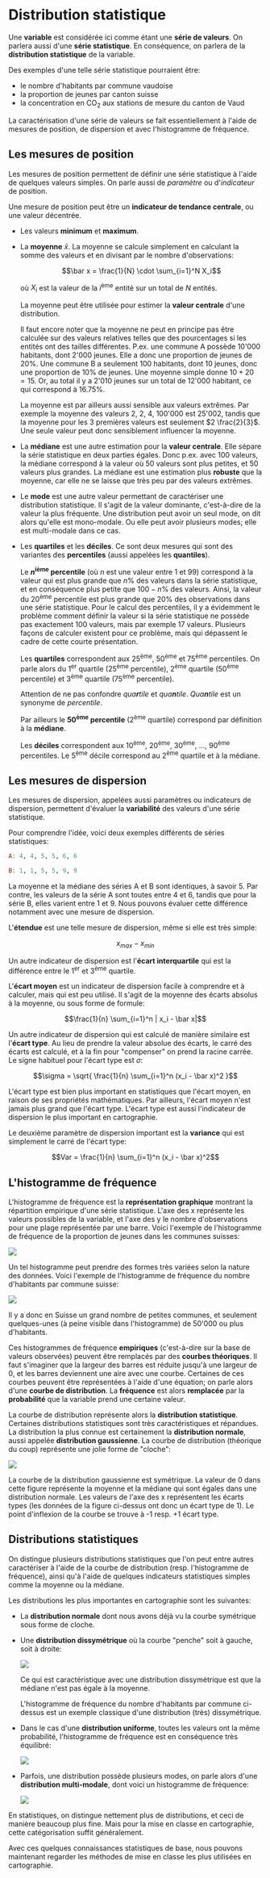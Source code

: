 # Distribution statistique

Une **variable** est considérée ici comme étant une **série de valeurs**. On parlera aussi d'une **série statistique**. En conséquence, on parlera de la **distribution statistique** de la variable.

Des exemples d'une telle série statistique pourraient être:

- le nombre d'habitants par commune vaudoise
- la proportion de jeunes par canton suisse
- la concentration en CO<sub>2</sub> aux stations de mesure du canton de Vaud

La caractérisation d'une série de valeurs se fait essentiellement à l'aide de mesures de position, de dispersion et avec l'histogramme de fréquence.

## Les mesures de position

Les mesures de position permettent de définir une série statistique à l'aide de quelques valeurs simples. On parle aussi de *paramètre* ou d'*indicateur* de position.

Une mesure de position peut être un **indicateur de tendance centrale**, ou une valeur décentrée.

- Les valeurs **minimum** et **maximum**.

- La **moyenne** $\bar x$. La moyenne se calcule simplement en calculant la somme des valeurs et en divisant par le nombre d'observations:

  $$\bar x = \frac{1}{N} \cdot \sum_{i=1}^N X_i$$

  où $X_i$ est la valeur de la $i$<sup>ème</sup> entité sur un total de $N$ entités.

  La moyenne peut être utilisée pour estimer la **valeur centrale** d'une distribution.

  Il faut encore noter que la moyenne ne peut en principe pas être calculée sur des valeurs relatives telles que des pourcentages si les entités ont des tailles différentes. P.ex. une commune A possède 10'000 habitants, dont 2'000 jeunes. Elle a donc une proportion de jeunes de 20%. Une commune B a seulement 100 habitants, dont 10 jeunes, donc une proportion de 10% de jeunes. Une moyenne simple donne $10 + 20 = 15$. Or, au total il y a 2'010 jeunes sur un total de 12'000 habitant, ce qui correspond à 16.75%.

  La moyenne est par ailleurs aussi sensible aux valeurs extrêmes. Par exemple la moyenne des valeurs 2, 2, 4, 100'000 est 25'002, tandis que la moyenne pour les 3 premières valeurs est seulement $2 \frac{2}{3}$. Une seule valeur peut donc sensiblement influencer la moyenne.

- La **médiane** est une autre estimation pour la **valeur centrale**. Elle sépare la série statistique en deux parties égales. Donc p.ex. avec 100 valeurs, la médiane correspond à la valeur où 50 valeurs sont plus petites, et 50 valeurs plus grandes. La médiane est une estimation plus **robuste** que la moyenne, car elle ne se laisse que très peu par des valeurs extrêmes.

 - Le **mode** est une autre valeur permettant de caractériser une distribution statistique. Il s'agit de la valeur dominante, c'est-à-dire de la valeur la plus fréquente. Une distribution peut avoir un seul mode, on dit alors qu'elle est mono-modale. Ou elle peut avoir plusieurs modes; elle est multi-modale dans ce cas.

- Les **quartiles** et les **déciles**. Ce sont deux mesures qui sont des variantes des **percentiles** (aussi appelées les **quantiles**).

  Le **$n$<sup>ième</sup> percentile** (où $n$ est une valeur entre 1 et 99) correspond à la valeur qui est plus grande que $n$% des valeurs dans la série statistique, et en conséquence plus petite que $100 - n$% des valeurs. Ainsi, la valeur du 20<sup>ème</sup> percentile est plus grande que 20% des observations dans une série statistique. Pour le calcul des percentiles, il y a évidemment le problème comment définir la valeur si la série statistique ne possède pas exactement 100 valeurs, mais par exemple 17 valeurs. Plusieurs façons de calculer existent pour ce problème, mais qui dépassent le cadre de cette courte présentation.

  Les **quartiles** correspondent aux 25<sup>ème</sup>, 50<sup>ème</sup> et 75<sup>ème</sup> percentiles. On parle alors du 1<sup>er</sup> quartile (25<sup>ème</sup> percentile), 2<sup>ème</sup> quartile (50<sup>ème</sup> percentile) et 3<sup>ème</sup> quartile (75<sup>ème</sup> percentile).

  Attention de ne pas confondre *qua**r**tile* et *qua**n**tile*. *Qua**n**tile* est un synonyme de *percentile*.
  
  Par ailleurs le **50<sup>ème</sup> percentile** (2<sup>ème</sup> quartile) correspond par définition à la **médiane**.

  Les **déciles** correspondent aux 10<sup>ème</sup>, 20<sup>ème</sup>, 30<sup>ème</sup>, ..., 90<sup>ème</sup> percentiles. Le 5<sup>ème</sup> décile correspond au 2<sup>ème</sup> quartile et à la médiane.


## Les mesures de dispersion

Les mesures de dispersion, appelées aussi paramètres ou indicateurs de dispersion, permettent d'évaluer la **variabilité** des valeurs d'une série statistique.

Pour comprendre l'idée, voici deux exemples différents de séries statistiques:

```haskell
A: 4, 4, 5, 5, 6, 6
```

```haskell
B: 1, 1, 5, 5, 9, 9
```

La moyenne et la médiane des séries A et B sont identiques, à savoir 5. Par contre, les valeurs de la série A sont toutes entre 4 et 6, tandis que pour la série B, elles varient entre 1 et 9. Nous pouvons évaluer cette différence notamment avec une mesure de dispersion.

L'**étendue** est une telle mesure de dispersion, même si elle est très simple:

$$x_{max} - x_{min}$$

Un autre indicateur de dispersion est l'**écart interquartile** qui est la différence entre le 1<sup>er</sup> et 3<sup>ème</sup> quartile.

L'**écart moyen** est un indicateur de dispersion facile à comprendre et à calculer, mais qui est peu utilisé. Il s'agit de la moyenne des écarts absolus à la moyenne, ou sous forme de formule:

$$\frac{1}{n} \sum_{i=1}^n | x_i - \bar x|$$

Un autre indicateur de dispersion qui est calculé de manière similaire est l'**écart type**. Au lieu de prendre la valeur absolue des écarts, le carré des écarts est calculé, et à la fin pour "compenser" on prend la racine carrée. Le signe habituel pour l'écart type est $\sigma$:

$$\sigma = \sqrt{ \frac{1}{n} \sum_{i=1}^n (x_i - \bar x)^2 }$$

L'écart type est bien plus important en statistiques que l'écart moyen, en raison de ses propriétés mathématiques. Par ailleurs, l'écart moyen n'est jamais plus grand que l'écart type. L'écart type est aussi l'indicateur de dispersion le plus important en cartographie.

Le deuxième paramètre de dispersion important est la **variance** qui est simplement le carré de l'écart type:

$$Var = \frac{1}{n} \sum_{i=1}^n (x_i - \bar x)^2$$


## L'histogramme de fréquence

L'histogramme de fréquence est la **représentation graphique** montrant la répartition empirique d'une série statistique. L'axe des x représente les valeurs possibles de la variable, et l'axe des y le nombre d'observations pour une plage représentée par une barre. Voici l'exemple de l'histogramme de fréquence de la proportion de jeunes dans les communes suisses:

![](assets/ch_cmnes_prop-jeunes_2022_hist.png)

Un tel histogramme peut prendre des formes très variées selon la nature des données. Voici l'exemple de l'histogramme de fréquence du nombre d'habitants par commune suisse:

![](assets/ch_cmnes_pop2022_hist.png)

Il y a donc en Suisse un grand nombre de petites communes, et seulement quelques-unes (à peine visible dans l'histogramme) de 50'000 ou plus d'habitants.

Ces histogrammes de fréquence **empiriques** (c'est-à-dire sur la base de valeurs observées) peuvent être remplacés par des **courbes théoriques**. Il faut s'imaginer que la largeur des barres est réduite jusqu'à une largeur de 0, et les barres deviennent une aire avec une courbe. Certaines de ces courbes peuvent être représentées à l'aide d'une équation; on parle alors d'une **courbe de distribution**. La **fréquence** est alors **remplacée** par la **probabilité** que la variable prend une certaine valeur.

La courbe de distribution représente alors la **distribution statistique**. Certaines distributions statistiques sont très caractéristiques et répandues. La distribution la plus connue est certainement la **distribution normale**, aussi appelée **distribution gaussienne**. La courbe de distribution (théorique du coup) représente une jolie forme de "cloche":

![](assets/distr_normale.png)

La courbe de la distribution gaussienne est symétrique. La valeur de 0 dans cette figure représente la moyenne et la médiane qui sont égales dans une distribution normale. Les valeurs de l'axe des x représentent les écarts types (les données de la figure ci-dessus ont donc un écart type de 1). Le point d'inflexion de la courbe se trouve à -1 resp. +1 écart type.


## Distributions statistiques

On distingue plusieurs distributions statistiques que l'on peut entre autres caractériser à l'aide de la courbe de distribution (resp. l'histogramme de fréquence), ainsi qu'à l'aide de quelques indicateurs statistiques simples comme la moyenne ou la médiane.

Les distributions les plus importantes en cartographie sont les suivantes:

- La **distribution normale** dont nous avons déjà vu la courbe symétrique sous forme de cloche.

- Une **distribution dissymétrique** où la courbe "penche" soit à gauche, soit à droite:

  ![](assets/distr_asym.png)

  Ce qui est caractéristique avec une distribution dissymétrique est que la médiane n'est pas égale à la moyenne.

  L'histogramme de fréquence du nombre d'habitants par commune ci-dessus est un exemple classique d'une distribution (très) dissymétrique.

- Dans le cas d'une **distribution uniforme**, toutes les valeurs ont la même probabilité, l'histogramme de fréquence est en conséquence très équilibré:

  ![](assets/distr_uniforme.png)

- Parfois, une distribution possède plusieurs modes, on parle alors d'une **distribution multi-modale**, dont voici un histogramme de fréquence:

  ![](assets/distr_multimodale.png)

En statistiques, on distingue nettement plus de distributions, et ceci de manière beaucoup plus fine. Mais pour la mise en classe en cartographie, cette catégorisation suffit généralement.

Avec ces quelques connaissances statistiques de base, nous pouvons maintenant regarder les méthodes de mise en classe les plus utilisées en cartographie.
